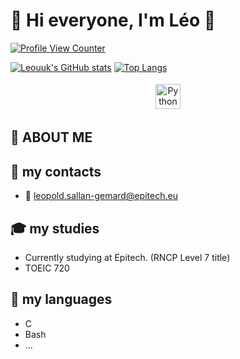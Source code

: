 # 🚀 Hi everyone, I'm Léo 🚀 #

[![Profile View Counter](https://komarev.com/ghpvc/?username=Leouuk)](https://github.com/Leouuk)

[![Leouuk's GitHub stats](https://github-readme-stats.vercel.app/api?username=Leouuk&layout=compact&count_private=true&theme=github_dark)](https://github.com/Leouuk)
[![Top Langs](https://github-readme-stats.vercel.app/api/top-langs/?username=Leouuk&layout=compact&count_private=true&theme=github_dark)](https://github.com/Leouuk)

<p align="center">
  <a href="https://www.linkedin.com/in/l%C3%A9opold-sallan-3601011a9/" target="_blank" rel="noopener noreferrer"> <img src="https://cdn-icons-png.flaticon.com/512/174/174857.png" alt="Python" height="40" style="vertical-align:top; margin:4px"></a>
</p>

## 👤 ABOUT ME

## 📝 my contacts
- 📧 leopold.sallan-gemard@epitech.eu

## 🎓 my studies
- Currently studying at Epitech. (RNCP Level 7 title)
- TOEIC 720

## 💬 my languages
- C
- Bash
- ...
